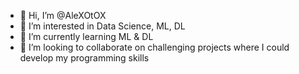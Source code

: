 - 👋 Hi, I’m @AleXOtOX
- 👀 I’m interested in Data Science, ML, DL
- 🌱 I’m currently learning ML & DL
- 💞️ I’m looking to collaborate on challenging projects where I could develop my programming skills

<!---
AleXOtOX/AleXOtOX is a ✨ special ✨ repository because its `README.md` (this file) appears on your GitHub profile.
You can click the Preview link to take a look at your changes.
--->
